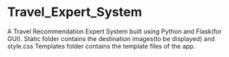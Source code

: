 # Travel_Expert_System
A Travel Recommendation Expert System built using Python and Flask(for GUI).
Static folder contains the destination images(to be displayed) and style.css
Templates folder contains the template files of the app.

